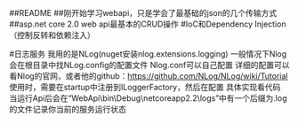 ##README
##刚开始学习webapi，只是学会了最基础的json的几个传输方式
##asp.net core 2.0 web api最基本的CRUD操作
#IoC和Dependency Injection （控制反转和依赖注入）

#日志服务
我用的是NLog(nuget安装nlog.extensions.logging)
一般情况下Nlog会在根目录中找NLog.config的配置文件
Nlog.conf可以自己配置
详细的配置可以看Nlog的官网，或者他的github：https://github.com/NLog/NLog/wiki/Tutorial
使用时，需要在startup中注册到ILoggerFactory，然后在配置
具体实现看代码
当运行Api后会在“WebApi\bin\Debug\netcoreapp2.2\logs”中有一个后缀为.log的文件记录你当前的服务运行状态

